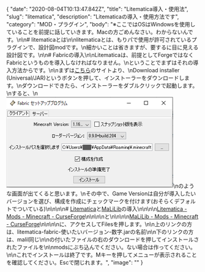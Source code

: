 {
  "date": "2020-08-04T10:13:47.842Z",
  "title": "Litematica導入・使用法",
  "slug": "litematica",
  "description": "Litematicaの導入・使用方法です",
  "category": "MOD・プラグイン",
  "body": "※ここではOSはWindowsを使用していることを前提に話していきます。Macの方ごめんなさい。わからないんです。\n\n# litematicaとは\n\nlitematicaとは、もりパで使用が許可されているプラグインで、設計図modです。\n細かいことは省きますが、要するに目に見える設計図です。\n\n# Fabricの導入\n\nLitematicaは、前提としてForgeではなくFabricというものを導入しなければなりません。\nということでまずはそれの導入方法からです。\n\nまずは[こちら](https://fabricmc.net/use//)のサイトより、\nDownload installer (Universal/JAR)というボタンを押して、インストーラーをダウンロードします。\nダウンロードできたら、インストーラーをダブルクリックで起動します。\nすると、\n![](/img/e550ce01a9b6679eb999b98403f31c70.png)\nのような画面が出てくると思います。\nその中で、Game Versionは自分が導入したいバージョンを選び、構成を作成にチェックマークを付けます(おそらくデフォルトでついている)\n\n\n\n# [Litematica](https://www.curseforge.com/minecraft/mc-mods/litematica/files/3615865)と[MaLiLib](https://www.curseforge.com/minecraft/mc-mods/malilib/files/3252979)の導入\n\n<!--StartFragment-->\n\n[Litematica - Mods - Minecraft - CurseForge](https://www.curseforge.com/minecraft/mc-mods/litematica/files/3615865)\n\n<!--EndFragment-->\n\nと\n\n<!--StartFragment-->\n\n[MaLiLib - Mods - Minecraft - CurseForge](https://www.curseforge.com/minecraft/mc-mods/malilib/files/3252979)\n\n<!--EndFragment-->\n\nに、アクセスしてFilesを押します。\n\n上のリンクの方は、litematica-fabric-使いたいバージョン-数字.jarの名前\n\n下のリンクの方は、malil同じ\n\nの付いたファイルの右のダウンロードを押してインストールされたファイルを\n\nmodsにぶち込んでください。ない場合は作ってください。\n\nこれでインストールは終了です。Mキーを押してメニューが表示されることを確認してください。Escで閉じれます。",
  "image": ""
}